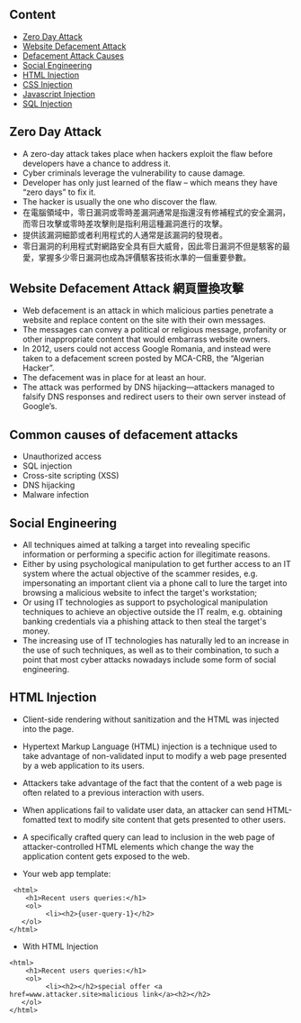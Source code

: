 ## Content
* [Zero Day Attack](#Zero-Day-Attack)
* [Website Defacement Attack](#-Website-Defacement-Attack-網頁置換攻擊)
* [Defacement Attack Causes](#Common-causes-of-defacement-attacks)
* [Social Engineering](#Software-Engineering)
* [HTML Injection](#HTML-Injection)
* [CSS Injection]()
* [Javascript Injection]()
* [SQL Injection]()

## Zero Day Attack
- A zero-day attack takes place when hackers exploit the flaw before developers have a chance to address it.
- Cyber criminals leverage the vulnerability to cause damage.
- Developer has only just learned of the flaw – which means they have “zero days” to fix it.
- The hacker is usually the one who discover the flaw.
- 在電腦領域中，零日漏洞或零時差漏洞通常是指還沒有修補程式的安全漏洞，而零日攻擊或零時差攻擊則是指利用這種漏洞進行的攻擊。
- 提供該漏洞細節或者利用程式的人通常是該漏洞的發現者。
- 零日漏洞的利用程式對網路安全具有巨大威脅，因此零日漏洞不但是駭客的最愛，掌握多少零日漏洞也成為評價駭客技術水準的一個重要參數。

## Website Defacement Attack 網頁置換攻擊
- Web defacement is an attack in which malicious parties penetrate a website and replace content on the site with their own messages.
- The messages can convey a political or religious message, profanity or other inappropriate content that would embarrass website owners.
- In 2012, users could not access Google Romania, and instead were taken to a defacement screen posted by MCA-CRB, the “Algerian Hacker”.
- The defacement was in place for at least an hour.
- The attack was performed by DNS hijacking—attackers managed to falsify DNS responses and redirect users to their own server instead of Google’s.

## Common causes of defacement attacks
- Unauthorized access
- SQL injection
- Cross-site scripting (XSS)
- DNS hijacking
- Malware infection

## Social Engineering
- All techniques aimed at talking a target into revealing specific information or performing a specific action for illegitimate reasons.
- Either by using psychological manipulation to get further access to an IT system where the actual objective of the scammer resides, e.g. impersonating an important client via a phone call to lure the target into browsing a malicious website to infect the target's workstation;
- Or using IT technologies as support to psychological manipulation techniques to achieve an objective outside the IT realm, e.g. obtaining banking credentials via a phishing attack to then steal the target's money.
- The increasing use of IT technologies has naturally led to an increase in the use of such techniques, as well as to their combination, to such a point that most cyber attacks nowadays include some form of social engineering.

## HTML Injection
- Client-side rendering without sanitization and the HTML was injected into the page.
- Hypertext Markup Language (HTML) injection is a technique used to take advantage of non-validated input to modify a web page presented by a web application to its users.
- Attackers take advantage of the fact that the content of a web page is often related to a previous interaction with users.
- When applications fail to validate user data, an attacker can send HTML-fomatted text to modify site content that gets presented to other users.
- A specifically crafted query can lead to inclusion in the web page of attacker-controlled HTML elements which change the way the application content gets exposed to the web.

- Your web app template:
```
 <html>
    <h1>Recent users queries:</h1>
    <ol>
         <li><h2>{user-query-1}</h2> 
   </ol>
</html>
```

- With HTML Injection
```
<html>
    <h1>Recent users queries:</h1>
    <ol>
         <li><h2></h2>special offer <a href=www.attacker.site>malicious link</a><h2></h2>
   </ol>
</html>
 ```

